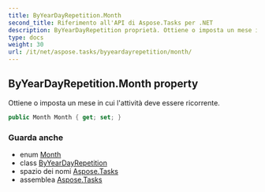 ```yaml
---
title: ByYearDayRepetition.Month
second_title: Riferimento all'API di Aspose.Tasks per .NET
description: ByYearDayRepetition proprietà. Ottiene o imposta un mese in cui lattività deve essere ricorrente.
type: docs
weight: 30
url: /it/net/aspose.tasks/byyeardayrepetition/month/
---
```

## ByYearDayRepetition.Month property

Ottiene o imposta un mese in cui l'attività deve essere ricorrente.

```csharp
public Month Month { get; set; }
```

### Guarda anche

* enum [Month](../../month/)
* class [ByYearDayRepetition](../)
* spazio dei nomi [Aspose.Tasks](../../byyeardayrepetition/)
* assemblea [Aspose.Tasks](../../../)


